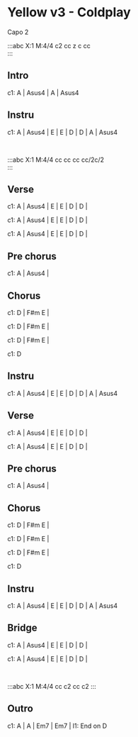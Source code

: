 ---
---

# Yellow v3 - Coldplay

Capo 2

:::abc
X:1
M:4/4
c2 cc z c cc  
:::


## Intro

c1: A | Asus4  | A  | Asus4

## Instru
c1: A | Asus4  | E | E  | D | D | A | Asus4  

<br>

:::abc
X:1
M:4/4
cc cc cc cc/2c/2  
:::

## Verse 
c1: A | Asus4  | E | E  | D | D |

c1: A | Asus4  | E | E  | D | D |

c1: A | Asus4  | E | E  | D | D |

## Pre chorus
c1: A | Asus4  |

## Chorus
c1: D  |  F#m E |

c1: D  |  F#m E |

c1: D  |  F#m E |

c1: D

## Instru
c1: A | Asus4  | E | E  | D | D | A | Asus4


## Verse 
c1: A | Asus4  | E | E  | D | D |

c1: A | Asus4  | E | E  | D | D |

## Pre chorus
c1: A | Asus4  |

## Chorus
c1: D  |  F#m E |

c1: D  |  F#m E |

c1: D  |  F#m E |

c1: D

## Instru
c1: A | Asus4  | E | E  | D | D | A | Asus4


## Bridge
c1:  A | Asus4  | E | E  | D | D |

c1:  A | Asus4  | E | E  | D | D |

<br>

:::abc
X:1
M:4/4
cc c2 cc c2
:::

## Outro
c1: A | A | Em7 | Em7 | 
l1: End on D